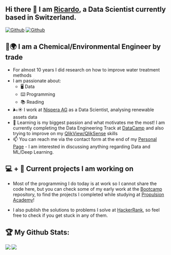 ## Hi there 👋 I am [Ricardo](https://ricsegundo.github.io), a Data Scientist currently based in Switzerland.

[![Github](https://img.shields.io/github/followers/RicSegundo?label=Followers&logo=Github)](https://github.com/RicSegundo) [![Github](https://visitor-badge.laobi.icu/badge?page_id=RicSegundo.RicSegundo)](https://github.com/RicSegundo)


## :lab_coat::earth_africa: I am a Chemical/Environmental Engineer by trade

- For almost 10 years I did research on how to improve water treatment methods
- I am passionate about:
  - :desktop_computer: Data
  - :keyboard: Programming
  - :books: Reading 
- :wind_face::sunny: I work at [Nispera AG](https://nispera.com) as a Data Scientist, analysing renewable assets data
- :open_book: Learning is my biggest passion and what motivates me the most! I am currently completing the Data Engineering Track at [DataCamp](http://www.datacamp.com/) and also trying to improve on my [QlikView/QlikSense](https://www.qlik.com) skills
- 📫 You can reach me via the contact form at the end of my [Personal Page](https://ricsegundo.github.io) - I am interested in discussing anything regarding Data and ML/Deep Learning.

## 💻 + 🧠 Current projects I am working on

- Most of the programming I do today is at work so I cannot share the code here, but you can check some of my early work at the [Bootcamp](https://github.com/RicSegundo/DataScienceBootcamp) repository, to find the projects I completed while studying at [Propulsion Academy](https://propulsion.academy)!

- I also publish the solutions to problems I solve at [HackerRank](https://github.com/RicSegundo/HackerRank), so feel free to check if you get stuck in any of them.


<!--
### How have I performed in the recent past?
[![Ricardo's github stats](https://github-readme-stats.vercel.app/api?username=RicSegundo&count_private=true&show_icons=true&theme=radical&hide_rank=false)](https://github.com/anuraghazra/github-readme-stats)
[![Top Languagess](https://github-readme-stats.vercel.app/api/top-langs/?username=RicSegundo)](https://github.com/anuraghazra/github-readme-stats)
-->

## :trophy: My Github Stats:

<div>
<a href="https://readme-stats-cfgj2cxdy.vercel.app/api?username=RicSegundo&count_private=true&show_icons=true&theme=tokyonight">
  <img  align="left" src="https://readme-stats-cfgj2cxdy.vercel.app/api?username=RicSegundo&count_private=true&show_icons=true&theme=tokyonight" />
</a>
<a href="https://readme-stats-cfgj2cxdy.vercel.app/api/top-langs/?username=RicSegundo&hide=php&theme=tokyonight">
  <img align="left" src="https://readme-stats-cfgj2cxdy.vercel.app/api/top-langs/?username=RicSegundo&hide=php&theme=tokyonight" />
</a>
</div>
